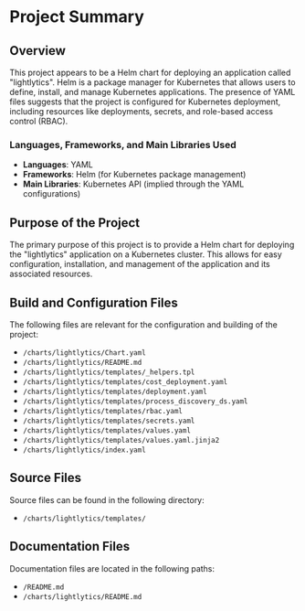 # Project Summary

## Overview
This project appears to be a Helm chart for deploying an application called "lightlytics". Helm is a package manager for Kubernetes that allows users to define, install, and manage Kubernetes applications. The presence of YAML files suggests that the project is configured for Kubernetes deployment, including resources like deployments, secrets, and role-based access control (RBAC).

### Languages, Frameworks, and Main Libraries Used
- **Languages**: YAML
- **Frameworks**: Helm (for Kubernetes package management)
- **Main Libraries**: Kubernetes API (implied through the YAML configurations)

## Purpose of the Project
The primary purpose of this project is to provide a Helm chart for deploying the "lightlytics" application on a Kubernetes cluster. This allows for easy configuration, installation, and management of the application and its associated resources.

## Build and Configuration Files
The following files are relevant for the configuration and building of the project:

- `/charts/lightlytics/Chart.yaml`
- `/charts/lightlytics/README.md`
- `/charts/lightlytics/templates/_helpers.tpl`
- `/charts/lightlytics/templates/cost_deployment.yaml`
- `/charts/lightlytics/templates/deployment.yaml`
- `/charts/lightlytics/templates/process_discovery_ds.yaml`
- `/charts/lightlytics/templates/rbac.yaml`
- `/charts/lightlytics/templates/secrets.yaml`
- `/charts/lightlytics/templates/values.yaml`
- `/charts/lightlytics/templates/values.yaml.jinja2`
- `/charts/lightlytics/index.yaml`

## Source Files
Source files can be found in the following directory:
- `/charts/lightlytics/templates/`

## Documentation Files
Documentation files are located in the following paths:
- `/README.md`
- `/charts/lightlytics/README.md`